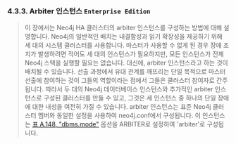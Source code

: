 ### 4.3.3. Arbiter 인스턴스 `Enterprise Edition`
> 이 장에서는 Neo4j HA 클러스터의 arbiter 인스턴스를 구성하는 방법에 대해 설명합니다.
Neo4j의 일반적인 배치는 내결함성과 읽기 확장성을 제공하기 위해 세 대의 시스템 클러스터를 사용합니다.
마스터가 사용할 수 없게 된 경우 장애 조치가 발생하려면 적어도 세 대의 인스턴스가 필요하지만, 모든 인스턴스가 전체 Neo4j 스택을 실행할 필요는 없습니다. 대신에, arbiter 인스턴스라고 하는 것이 배치될 수 있습니다. 선출 과정에서 유대 관계를 깨뜨리는 단일 목적으로 마스터 선출에 참여하는 것이 그들의 역할이라는 점에서 그들은 클러스터 참여자로 간주됩니다. 따라서 두 대의 Neo4j 데이터베이스 인스턴스와 추가적인 arbiter 인스턴스로 구성된 클러스터를 만들 수 있고, 그것은 세 인스턴스 중 하나의 단일 장애에 대한 내성을 여전히 가질 수 있습니다.
arbiter 인스턴스는 표준 Neo4j 클러스터 멤버와 동일한 설정을 사용하여 neo4j.conf에서 구성됩니다. 이 인스턴스는 [표 A.148, "dbms.mode"](https://neo4j.com/docs/operations-manual/3.3/reference/configuration-settings/#config_dbms.mode) 옵션을 ARBITER로 설정하여 'arbiter'로 구성됩니다.
